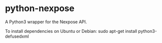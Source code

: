# python-nexpose
A Python3 wrapper for the Nexpose API.

To install dependencies on Ubuntu or Debian:
	sudo apt-get install python3-defusedxml
